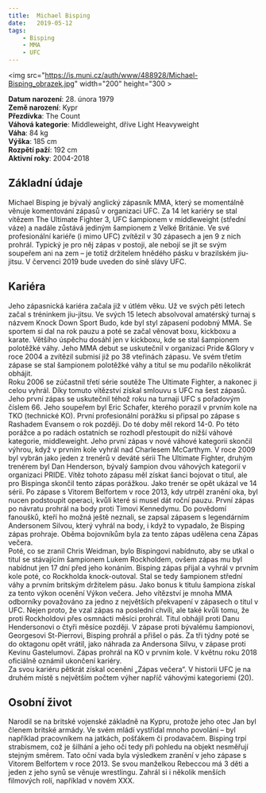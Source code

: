 ```yaml
---
title:  Michael Bisping
date:   2019-05-12
tags: 
    - Bisping
    - MMA
    - UFC
---
```


<img src="https://is.muni.cz/auth/www/488928/Michael-Bisping_obrazek.jpg" width="200" height="300 >

**Datum narození**: 28. února 1979 <br>
**Země narození**: Kypr <br>
**Přezdívka**: The Count <br>
**Váhová kategorie**: Middleweight, dříve Light Heavyweight <br>
**Váha**: 84 kg <br>
**Výška**: 185 cm <br>
**Rozpětí paží**: 192 cm <br>
**Aktivní roky**: 2004-2018 <br>

## Základní údaje <br>
Michael Bisping je bývalý anglický zápasník MMA, který se momentálně věnuje komentování zápasů v organizaci UFC. Za 14 let kariéry se stal vítězem The Ultimate Fighter 3, UFC šampionem v middleweight (střední váze) a nadále zůstává jediným šampionem z Velké Británie. Ve své profesionální kariéře (i mimo UFC) zvítězil v 30 zápasech a jen 9 z nich prohrál. Typický je pro něj zápas v postoji, ale nebojí se jít se svým soupeřem ani na zem – je totiž držitelem hnědého pásku v brazilském jiu-jitsu. V červenci 2019 bude uveden do síně slávy UFC. <br>
## Kariéra <br>
Jeho zápasnická kariéra začala již v útlém věku. Už ve svých pěti letech začal s tréninkem jiu-jitsu. Ve svých 15 letech absolvoval amatérský turnaj s názvem Knock Down Sport Budo, kde byl styl zápasení podobný MMA. Se sportem si dal na rok pauzu a poté se začal věnovat boxu, kickboxu a karate. Většího úspěchu dosáhl jen v kickboxu, kde se stal šampionem polotěžké váhy. Jeho MMA debut se uskutečnil v organizaci Pride &Glory v roce 2004 a zvítězil submisí již po 38 vteřinách zápasu. Ve svém třetím zápase se stal šampionem polotěžké váhy a titul se mu podařilo několikrát obhájit. <br>
Roku 2006 se zúčastnil třetí série soutěže The Ultimate Fighter, a nakonec ji celou vyhrál. Díky tomuto vítězství získal smlouvu s UFC na šest zápasů. Jeho první zápas se uskutečnil téhož roku na turnaji UFC s pořadovým číslem 66. Jeho soupeřem byl Eric Schafer, kterého porazil v prvním kole na TKO (technické KO). První profesionální porážku si připsal po zápase s Rashadem Evansem o rok později. Do té doby měl rekord 14-0. Po této porážce a po radách ostatních se rozhodl přestoupit do nižší váhové kategorie, middleweight. Jeho první zápas v nové váhové kategorii skončil výhrou, když v prvním kole vyhrál nad Charlesem McCarthym. V roce 2009 byl vybrán jako jeden z trenérů v deváté sérii The Ultimate Fighter, druhým trenérem byl Dan Henderson, bývalý šampion dvou váhových kategorií v organizaci PRIDE. Vítěz tohoto zápasu měl získat šanci bojovat o titul, ale pro Bispinga skončil tento zápas porážkou. Jako trenér se opět ukázal ve 14 sérii. Po zápase s Vitorem Belfortem v roce 2013, kdy utrpěl zranění oka, byl nucen podstoupit operaci, kvůli které si musel dát roční pauzu. První zápas po návratu prohrál na body proti Timovi Kennedymu. Do povědomí fanoušků, kteří ho možná ještě neznali, se zapsal zápasem s legendárním Andersonem Silvou, který vyhrál na body, i když to vypadalo, že Bisping zápas prohraje. Oběma bojovníkům byla za tento zápas udělena cena Zápas večera. <br>
Poté, co se zranil Chris Weidman, bylo Bispingovi nabídnuto, aby se utkal o titul se stávajícím šampionem Lukem Rockholdem, ovšem zápas mu byl nabídnut jen 17 dní před jeho konáním. Bisping zápas přijal a vyhrál v prvním kole poté, co Rockholda knock-outoval. Stal se tedy šampionem střední váhy a prvním britským držitelem pásu. Jako bonus k titulu šampiona získal za tento výkon ocenění Výkon večera. Jeho vítězství je mnoha MMA odborníky považováno za jedno z největších překvapení v zápasech o titul v UFC. Nejen proto, že vzal zápas na poslední chvíli, ale také kvůli tomu, že proti Rockholdovi přes osmnácti měsíci prohrál. Titul obhájil proti Danu Hendersonovi o čtyři měsíce později. V zápase proti bývalému šampionovi, Georgesovi St-Pierrovi, Bisping prohrál a přišel o pás. Za tři týdny poté se do oktagonu opět vrátil, jako náhrada za Andersona Silvu, v zápase proti Kevinu Gastelumovi. Zápas prohrál na KO v prvním kole. V květnu roku 2018 oficiálně oznámil ukončení kariéry. <br>
Za svou kariéru pětkrát získal ocenění „Zápas večera“. V historii UFC je na druhém místě s největším počtem výher napříč váhovými kategoriemi (20).  <br>
## Osobní život <br>
Narodil se na britské vojenské základně na Kypru, protože jeho otec Jan byl členem britské armády. Ve svém mládí vystřídal mnoho povolání – byl například pracovníkem na jatkách, pošťákem či prodavačem. Bisping trpí strabismem, což je šilhání a jeho oči tedy při pohledu na objekt nesměřují stejným směrem. Tato oční vada byla výsledkem zranění v jeho zápase s Vitorem Belfortem v roce 2013. Se svou manželkou Rebeccou má 3 děti a jeden z jeho synů se věnuje wrestlingu. Zahrál si i několik menších filmových rolí, například v novém XXX. <br>
